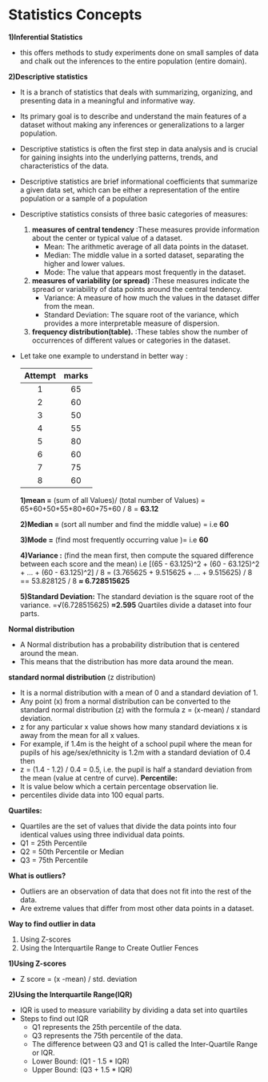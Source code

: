 # Statistics Concepts
__1)Inferential Statistics__
 - this offers methods to study experiments done on small samples of data and chalk out the inferences to the entire population (entire domain).
   
 __2)Descriptive statistics__
- It is a branch of statistics that deals with summarizing, organizing, and presenting data in a meaningful and informative way.
- Its primary goal is to describe and understand the main features of a dataset without making any inferences or generalizations to a larger population.
- Descriptive statistics is often the first step in data analysis and is crucial for gaining insights into the underlying patterns, trends, and characteristics of the data.
- Descriptive statistics are brief informational coefficients that summarize a given data set, which can be either a representation of the entire population or a sample of a population
- Descriptive statistics consists of three basic categories of measures:
  1) __measures of central tendency__ :These measures provide information about the center or typical value of a dataset.
      - Mean: The arithmetic average of all data points in the dataset.
      - Median: The middle value in a sorted dataset, separating the higher and lower values.
      - Mode: The value that appears most frequently in the dataset.
  2) __measures of variability (or spread)__ :These measures indicate the spread or variability of data points around the central tendency. 
      - Variance: A measure of how much the values in the dataset differ from the mean.
      - Standard Deviation: The square root of the variance, which provides a more interpretable measure of dispersion.
  3)  __frequency distribution(table).__ :These tables show the number of occurrences of different values or categories in the dataset.
- Let take one example  to understand in better way :
  
  | Attempt | marks |
  | :---: | :---: |
  |  1    | 65|
  |  2    | 60|
  |  3    | 50|
  |  4    | 55|
  |  5    | 80|
  |  6    | 60|
  |  7    | 75|
  |  8    | 60|

  __1)mean =__  (sum of all Values)/ (total number of Values)  = 65+60+50+55+80+60+75+60 / 8 = __63.12__
  
  __2)Median =__ (sort  all number and  find the middle value) =  i.e __60__
  
  __3)Mode =__ (find most frequently occurring value )= i.e __60__
  
  __4)Variance :__ (find the mean first, then compute the squared difference between each score and the mean) i.e
               [(65 - 63.125)^2 + (60 - 63.125)^2 + ... + (60 - 63.125)^2] / 8   = (3.765625 + 9.515625 + ... + 9.515625) / 8 == 53.828125 / 8
                __≈ 6.728515625__
  
  __5)Standard Deviation:__ The standard deviation is the square root of the variance. =√(6.728515625) __≈2.595__
Quartiles divide a dataset into four parts.

__Normal distribution__
 - A Normal distribution has a probability distribution that is centered around the mean.
 - This means that the distribution has more data around the mean.

__standard normal distribution__ (z distribution) 
  - It is a normal distribution with a mean of 0 and a standard deviation of 1.
  - Any point (x) from a normal distribution can be converted to the standard normal distribution (z) with the formula z = (x-mean) / standard deviation.
  - z for any particular x value shows how many standard deviations x is away from the mean for all x values.
  - For example, if 1.4m is the height of a school pupil where the mean for pupils of his age/sex/ethnicity is 1.2m with a standard deviation of 0.4 then
  - z = (1.4 - 1.2) / 0.4 = 0.5, i.e. the pupil is half a standard deviation from the mean (value at centre of curve).
__Percentile:__
  - It is value below which a certain percentage observation lie.
  - percentiles divide data into 100 equal parts.
    
__Quartiles:__
  - Quartiles are the set of values that divide the data points into four identical values using three individual data points.
  - Q1 = 25th Percentile
  - Q2 = 50th Percentile or Median
  - Q3 = 75th Percentile
  

__What is outliers?__
- Outliers are an observation of data that does not fit into  the rest of the data.
- Are extreme values that differ from most other data points in a dataset.

__Way to find outlier in data__
 1) Using Z-scores
 2) Using the Interquartile Range to Create Outlier Fences

__1)Using Z-scores__
- Z score = (x -mean) / std. deviation
    
__2)Using the Interquartile Range(IQR)__
- IQR is used to measure variability by dividing a data set into quartiles
- Steps to find out IQR
   - Q1 represents the 25th percentile of the data.
   - Q3 represents the 75th percentile of the data.
   - The difference between Q3 and Q1 is called the Inter-Quartile Range or IQR.
   - Lower Bound: (Q1 - 1.5 * IQR)
   - Upper Bound: (Q3 + 1.5 * IQR)
           
                    


